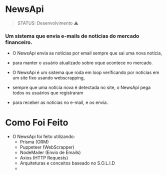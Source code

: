 # NewsApi

> STATUS: Desenvolvimento ⚠️

  ###   Um sistema que envia e-mails de notícias do mercado financeiro.
  -   O NewsApi envia as notícias por email sempre que sai uma nova notícia,
  - para manter o usuário atualizado sobre oque acontece no mercado.

  -   O NewsApi é um sistema que roda em loop verificando por notícias em um site fixo usando webscrapping,
  - sempre que uma notícia nova é detectada no site, o NewsApi pega todos os usuários que registraram
  - para receber as notícias no e-mail, e os envia.

# Como Foi Feito
  - O NewsApi foi feito utilizando:
    * Prisma (ORM)
    * Puppeteer (WebScrapper)
    * NodeMailer (Envio de Emails)
    * Axios (HTTP Requests)
    * Arquiteturas e conceitos baseado no S.O.L.I.D
    * 
